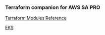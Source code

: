 ### Terraform companion for AWS SA PRO

[Terraform Modules Reference](https://github.com/terraform-aws-modules)


[EKS](https://github.com/terraform-aws-modules/terraform-aws-eks)
